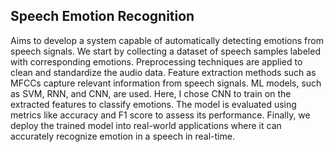 ## Speech Emotion Recognition
Aims to develop a system capable of automatically detecting emotions from speech signals.
We start by collecting a dataset of speech samples labeled with corresponding emotions.
Preprocessing techniques are applied to clean and standardize the audio data. Feature extraction methods such as MFCCs capture relevant information from speech signals. ML models, such as SVM, RNN, and CNN, are used. Here, I chose CNN to train on the extracted features to classify emotions. The model is evaluated using metrics like accuracy and F1 score to assess its performance. Finally, we deploy the trained model into real-world applications where it can accurately recognize emotion in a speech in real-time.
